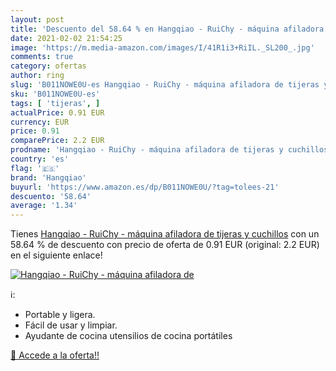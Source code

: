```yaml
---
layout: post
title: 'Descuento del 58.64 % en Hangqiao - RuiChy - máquina afiladora de'
date: 2021-02-02 21:54:25
image: 'https://m.media-amazon.com/images/I/41R1i3+RiIL._SL200_.jpg'
comments: true
category: ofertas
author: ring
slug: 'B011NOWE0U-es Hangqiao - RuiChy - máquina afiladora de tijeras y cuchillos'
sku: 'B011NOWE0U-es'
tags: [ 'tijeras', ]
actualPrice: 0.91 EUR
currency: EUR
price: 0.91
comparePrice: 2.2 EUR
prodname: 'Hangqiao - RuiChy - máquina afiladora de tijeras y cuchillos'
country: 'es'
flag: '🇪🇸'
brand: 'Hangqiao'
buyurl: 'https://www.amazon.es/dp/B011NOWE0U/?tag=tolees-21'
descuento: '58.64'
average: '1.34'
---
```


Tienes [Hangqiao - RuiChy - máquina afiladora de tijeras y cuchillos](https://www.amazon.es/dp/B011NOWE0U/?tag=tolees-21) con un 58.64 % de descuento con precio de oferta de 0.91 EUR (original: 2.2 EUR) en el siguiente enlace!

[![Hangqiao - RuiChy - máquina afiladora de](https://m.media-amazon.com/images/I/41R1i3+RiIL._SL200_.jpg)](https://www.amazon.es/dp/B011NOWE0U/?tag=tolees-21)

ℹ️:

- Portable y ligera.
- Fácil de usar y limpiar.
- Ayudante de cocina utensilios de cocina portátiles

[🛒 Accede a la oferta!!](https://www.amazon.es/dp/B011NOWE0U/?tag=tolees-21)
